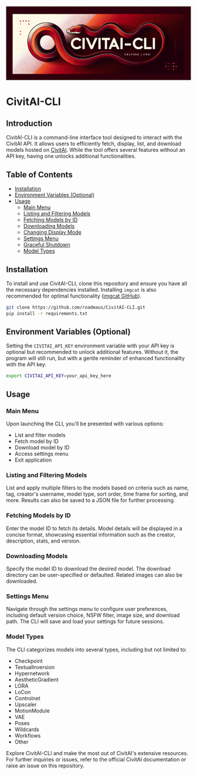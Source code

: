 ![Banner](banner.png)
# CivitAI-CLI

## Introduction

CivitAI-CLI is a command-line interface tool designed to interact with the CivitAI API. It allows users to efficiently fetch, display, list, and download models hosted on [CivitAI](https://civitai.com). While the tool offers several features without an API key, having one unlocks additional functionalities.

## Table of Contents

- [Installation](#installation)
- [Environment Variables (Optional)](#environment-variables-optional)
- [Usage](#usage)
  - [Main Menu](#main-menu)
  - [Listing and Filtering Models](#listing-and-filtering-models)
  - [Fetching Models by ID](#fetching-models-by-id)
  - [Downloading Models](#downloading-models)
  - [Changing Display Mode](#changing-display-mode)
  - [Settings Menu](#settings-menu)
  - [Graceful Shutdown](#graceful-shutdown)
  - [Model Types](#model-types)

## Installation

To install and use CivitAI-CLI, clone this repository and ensure you have all the necessary dependencies installed. Installing `imgcat` is also recommended for optimal functionality ([imgcat GitHub](https://github.com/eddieantonio/imgcat.git)).

```bash
git clone https://github.com/roadmaus/CivitAI-CLI.git
pip install -r requirements.txt
```

## Environment Variables (Optional)

Setting the `CIVITAI_API_KEY` environment variable with your API key is optional but recommended to unlock additional features. Without it, the program will still run, but with a gentle reminder of enhanced functionality with the API key.

```bash
export CIVITAI_API_KEY=your_api_key_here
```

## Usage

### Main Menu

Upon launching the CLI, you'll be presented with various options:
- List and filter models
- Fetch model by ID
- Download model by ID
- Access settings menu
- Exit application

### Listing and Filtering Models

List and apply multiple filters to the models based on criteria such as name, tag, creator's username, model type, sort order, time frame for sorting, and more. Results can also be saved to a JSON file for further processing.

### Fetching Models by ID

Enter the model ID to fetch its details. Model details will be displayed in a concise format, showcasing essential information such as the creator, description, stats, and version.

### Downloading Models

Specify the model ID to download the desired model. The download directory can be user-specified or defaulted. Related images can also be downloaded.


### Settings Menu

Navigate through the settings menu to configure user preferences, including default version choice, NSFW filter, image size, and download path. The CLI will save and load your settings for future sessions.


### Model Types

The CLI categorizes models into several types, including but not limited to:
- Checkpoint
- TextualInversion
- Hypernetwork
- AestheticGradient
- LORA
- LoCon
- Controlnet
- Upscaler
- MotionModule
- VAE
- Poses
- Wildcards
- Workflows
- Other

Explore CivitAI-CLI and make the most out of CivitAI's extensive resources. For further inquiries or issues, refer to the official CivitAI documentation or raise an issue on this repository.
